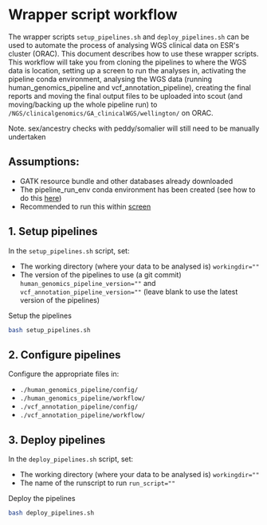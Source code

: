 # Wrapper script workflow

The wrapper scripts `setup_pipelines.sh` and `deploy_pipelines.sh` can be used to automate the process of analysing WGS clinical data on ESR's cluster (ORAC). This document describes how to use these wrapper scripts. This workflow will take you from cloning the pipelines to where the WGS data is location, setting up a screen to run the analyses in, activating the pipeline conda environment, analysing the WGS data (running human_genomics_pipeline and vcf_annotation_pipeline), creating the final reports and moving the final output files to be uploaded into scout (and moving/backing up the whole pipeline run) to `/NGS/clinicalgenomics/GA_clinicalWGS/wellington/` on ORAC.

Note. sex/ancestry checks with peddy/somalier will still need to be manually undertaken

## Assumptions:

- GATK resource bundle and other databases already downloaded
- The pipeline_run_env conda environment has been created (see how to do this [here](https://github.com/ESR-NZ/human_genomics_pipeline#7-create-and-activate-a-conda-environment-with-python-and-snakemake-installed))
- Recommended to run this within [screen](https://linux.die.net/man/1/screen)

## 1. Setup pipelines

In the `setup_pipelines.sh` script, set:

- The working directory (where your data to be analysed is) `workingdir=""`
- The version of the pipelines to use (a git commit) `human_genomics_pipeline_version=""` and `vcf_annotation_pipeline_version=""` (leave blank to use the latest version of the pipelines)

Setup the pipelines

```bash
bash setup_pipelines.sh
```

## 2. Configure pipelines

Configure the appropriate files in:
- `./human_genomics_pipeline/config/`
- `./human_genomics_pipeline/workflow/`
- `./vcf_annotation_pipeline/config/`
- `./vcf_annotation_pipeline/workflow/`

## 3. Deploy pipelines

In the `deploy_pipelines.sh` script, set:

- The working directory (where your data to be analysed is) `workingdir=""`
- The name of the runscript to run `run_script=""`

Deploy the pipelines

```bash
bash deploy_pipelines.sh
```